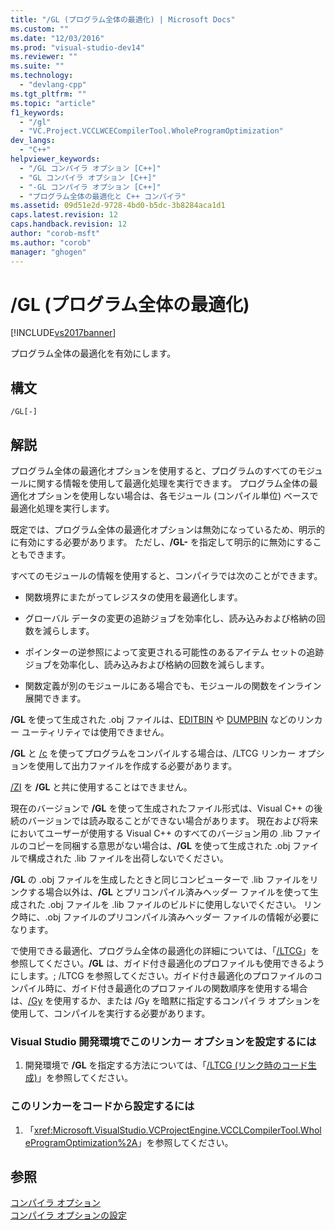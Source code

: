 ```yaml
---
title: "/GL (プログラム全体の最適化) | Microsoft Docs"
ms.custom: ""
ms.date: "12/03/2016"
ms.prod: "visual-studio-dev14"
ms.reviewer: ""
ms.suite: ""
ms.technology: 
  - "devlang-cpp"
ms.tgt_pltfrm: ""
ms.topic: "article"
f1_keywords: 
  - "/gl"
  - "VC.Project.VCCLWCECompilerTool.WholeProgramOptimization"
dev_langs: 
  - "C++"
helpviewer_keywords: 
  - "/GL コンパイラ オプション [C++]"
  - "GL コンパイラ オプション [C++]"
  - "-GL コンパイラ オプション [C++]"
  - "プログラム全体の最適化と C++ コンパイラ"
ms.assetid: 09d51e2d-9728-4bd0-b5dc-3b8284aca1d1
caps.latest.revision: 12
caps.handback.revision: 12
author: "corob-msft"
ms.author: "corob"
manager: "ghogen"
---
```

# /GL (プログラム全体の最適化)
[!INCLUDE[vs2017banner](../../assembler/inline/includes/vs2017banner.md)]

プログラム全体の最適化を有効にします。  
  
## 構文  
  
```  
/GL[-]  
```  
  
## 解説  
 プログラム全体の最適化オプションを使用すると、プログラムのすべてのモジュールに関する情報を使用して最適化処理を実行できます。  プログラム全体の最適化オプションを使用しない場合は、各モジュール \(コンパイル単位\) ベースで最適化処理を実行します。  
  
 既定では、プログラム全体の最適化オプションは無効になっているため、明示的に有効にする必要があります。  ただし、**\/GL\-** を指定して明示的に無効にすることもできます。  
  
 すべてのモジュールの情報を使用すると、コンパイラでは次のことができます。  
  
-   関数境界にまたがってレジスタの使用を最適化します。  
  
-   グローバル データの変更の追跡ジョブを効率化し、読み込みおよび格納の回数を減らします。  
  
-   ポインターの逆参照によって変更される可能性のあるアイテム セットの追跡ジョブを効率化し、読み込みおよび格納の回数を減らします。  
  
-   関数定義が別のモジュールにある場合でも、モジュールの関数をインライン展開できます。  
  
 **\/GL** を使って生成された .obj ファイルは、[EDITBIN](../Topic/EDITBIN%20Reference.md) や [DUMPBIN](../../build/reference/dumpbin-reference.md) などのリンカー ユーティリティでは使用できません。  
  
 **\/GL** と [\/c](../../build/reference/c-compile-without-linking.md) を使ってプログラムをコンパイルする場合は、\/LTCG リンカー オプションを使用して出力ファイルを作成する必要があります。  
  
 [\/ZI](../Topic/-Z7,%20-Zi,%20-ZI%20\(Debug%20Information%20Format\).md) を **\/GL** と共に使用することはできません。  
  
 現在のバージョンで **\/GL** を使って生成されたファイル形式は、Visual C\+\+ の後続のバージョンでは読み取ることができない場合があります。  現在および将来においてユーザーが使用する Visual C\+\+ のすべてのバージョン用の .lib ファイルのコピーを同梱する意思がない場合は、**\/GL** を使って生成された .obj ファイルで構成された .lib ファイルを出荷しないでください。  
  
 **\/GL** の .obj ファイルを生成したときと同じコンピューターで .lib ファイルをリンクする場合以外は、**\/GL** とプリコンパイル済みヘッダー ファイルを使って生成された .obj ファイルを .lib ファイルのビルドに使用しないでください。  リンク時に、.obj ファイルのプリコンパイル済みヘッダー ファイルの情報が必要になります。  
  
 で使用できる最適化、プログラム全体の最適化の詳細については、「[\/LTCG](../../build/reference/ltcg-link-time-code-generation.md)」を参照してください。**\/GL** は、ガイド付き最適化のプロファイルも使用できるようにします。; \/LTCG を参照してください。ガイド付き最適化のプロファイルのコンパイル時に、ガイド付き最適化のプロファイルの関数順序を使用する場合は、[\/Gy](../../build/reference/gy-enable-function-level-linking.md) を使用するか、または \/Gy を暗黙に指定するコンパイラ オプションを使用して、コンパイルを実行する必要があります。  
  
### Visual Studio 開発環境でこのリンカー オプションを設定するには  
  
1.  開発環境で **\/GL** を指定する方法については、「[\/LTCG \(リンク時のコード生成\)](../../build/reference/ltcg-link-time-code-generation.md)」を参照してください。  
  
### このリンカーをコードから設定するには  
  
1.  「<xref:Microsoft.VisualStudio.VCProjectEngine.VCCLCompilerTool.WholeProgramOptimization%2A>」を参照してください。  
  
## 参照  
 [コンパイラ オプション](../../build/reference/compiler-options.md)   
 [コンパイラ オプションの設定](../Topic/Setting%20Compiler%20Options.md)